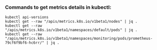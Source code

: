 ### Commands to get metrics details in kubectl:

```
kubectl api-versions
kubectl get --raw "/apis/metrics.k8s.io/v1beta1/nodes" | jq .
kubectl get --raw "/apis/metrics.k8s.io/v1beta1/namespaces/default/pods" | jq .
kubectl get --raw "/apis/metrics.k8s.io/v1beta1/namespaces/monitoring/pods/prometheus-79cf6f9bf6-hc6rr/" | jq .
```